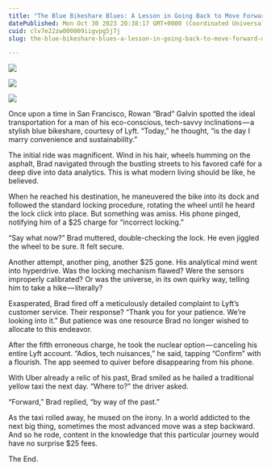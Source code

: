 ```yaml
---
title: "The Blue Bikeshare Blues: A Lesson in Going Back to Move Forward"
datePublished: Mon Oct 30 2023 20:38:17 GMT+0000 (Coordinated Universal Time)
cuid: clv7e22zw000009iigvpg5j7j
slug: the-blue-bikeshare-blues-a-lesson-in-going-back-to-move-forward-dc380d23004f

---
```


![](https://cdn.hashnode.com/res/hashnode/image/upload/v1713574569798/1fe7e0e4-754e-4cc3-8443-f0f053d88071.jpeg)

![](https://cdn.hashnode.com/res/hashnode/image/upload/v1713574571053/6039f1e1-434b-49c9-b6fd-1a76dc4d6c27.jpeg)

![](https://cdn.hashnode.com/res/hashnode/image/upload/v1713574572388/5d279d0c-6030-420c-8a60-b852a8f9ad6b.jpeg)

Once upon a time in San Francisco, Rowan “Brad” Galvin spotted the ideal transportation for a man of his eco-conscious, tech-savvy inclinations — a stylish blue bikeshare, courtesy of Lyft. “Today,” he thought, “is the day I marry convenience and sustainability.”

The initial ride was magnificent. Wind in his hair, wheels humming on the asphalt, Brad navigated through the bustling streets to his favored café for a deep dive into data analytics. This is what modern living should be like, he believed.

When he reached his destination, he maneuvered the bike into its dock and followed the standard locking procedure, rotating the wheel until he heard the lock click into place. But something was amiss. His phone pinged, notifying him of a $25 charge for “incorrect locking.”

“Say what now?” Brad muttered, double-checking the lock. He even jiggled the wheel to be sure. It felt secure.

Another attempt, another ping, another $25 gone. His analytical mind went into hyperdrive. Was the locking mechanism flawed? Were the sensors improperly calibrated? Or was the universe, in its own quirky way, telling him to take a hike — literally?

Exasperated, Brad fired off a meticulously detailed complaint to Lyft’s customer service. Their response? “Thank you for your patience. We’re looking into it.” But patience was one resource Brad no longer wished to allocate to this endeavor.

After the fifth erroneous charge, he took the nuclear option — canceling his entire Lyft account. “Adios, tech nuisances,” he said, tapping “Confirm” with a flourish. The app seemed to quiver before disappearing from his phone.

With Uber already a relic of his past, Brad smiled as he hailed a traditional yellow taxi the next day. “Where to?” the driver asked.

“Forward,” Brad replied, “by way of the past.”

As the taxi rolled away, he mused on the irony. In a world addicted to the next big thing, sometimes the most advanced move was a step backward. And so he rode, content in the knowledge that this particular journey would have no surprise $25 fees.

The End.